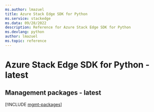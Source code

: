 ```yaml
---
ms.author: lmazuel
title: Azure Stack Edge SDK for Python
ms.service: stackedge
ms.data: 09/28/2022
description: Reference for Azure Stack Edge SDK for Python
ms.devlang: python
author: lmazuel
ms.topic: reference
---
```

# Azure Stack Edge SDK for Python - latest

## Management packages - latest
[!INCLUDE [mgmt-packages](stack-edge-mgmt-index.md)]